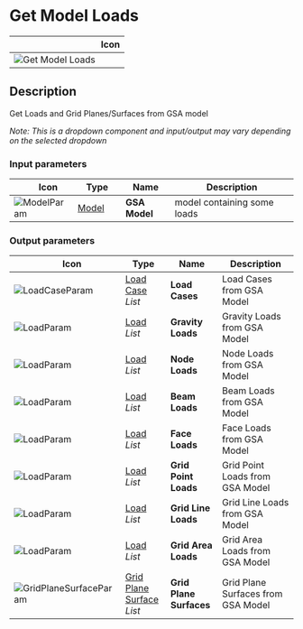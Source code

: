 # Get Model Loads
<!--- This file has been auto-generated, do not change it manually! Edit the generator here: https://github.com/arup-group/GSA-Grasshopper/tree/main/DocsGeneration --->

|<img width="150"/> Icon |
| ----------- |
|![Get Model Loads](./images/GetModelLoads.png) |

## Description

Get Loads and Grid Planes/Surfaces from GSA model

_Note: This is a dropdown component and input/output may vary depending on the selected dropdown_

### Input parameters

|<img width="20"/> Icon |<img width="200"/> Type |<img width="200"/> Name |<img width="1000"/> Description |
| ----------- | ----------- | ----------- | ----------- |
|![ModelParam](./images/ModelParam.png) |[Model](gsagh-model-parameter.md) |**GSA Model** |model containing some loads |

### Output parameters

|<img width="20"/> Icon |<img width="200"/> Type |<img width="200"/> Name |<img width="1000"/> Description |
| ----------- | ----------- | ----------- | ----------- |
|![LoadCaseParam](./images/LoadCaseParam.png) |[Load Case](gsagh-load-case-parameter.md) _List_ |**Load Cases** |Load Cases from GSA Model |
|![LoadParam](./images/LoadParam.png) |[Load](gsagh-load-parameter.md) _List_ |**Gravity Loads** |Gravity Loads from GSA Model |
|![LoadParam](./images/LoadParam.png) |[Load](gsagh-load-parameter.md) _List_ |**Node Loads** |Node Loads from GSA Model |
|![LoadParam](./images/LoadParam.png) |[Load](gsagh-load-parameter.md) _List_ |**Beam Loads** |Beam Loads from GSA Model |
|![LoadParam](./images/LoadParam.png) |[Load](gsagh-load-parameter.md) _List_ |**Face Loads** |Face Loads from GSA Model |
|![LoadParam](./images/LoadParam.png) |[Load](gsagh-load-parameter.md) _List_ |**Grid Point Loads** |Grid Point Loads from GSA Model |
|![LoadParam](./images/LoadParam.png) |[Load](gsagh-load-parameter.md) _List_ |**Grid Line Loads** |Grid Line Loads from GSA Model |
|![LoadParam](./images/LoadParam.png) |[Load](gsagh-load-parameter.md) _List_ |**Grid Area Loads** |Grid Area Loads from GSA Model |
|![GridPlaneSurfaceParam](./images/GridPlaneSurfaceParam.png) |[Grid Plane Surface](gsagh-grid-plane-surface-parameter.md) _List_ |**Grid Plane Surfaces** |Grid Plane Surfaces from GSA Model |


